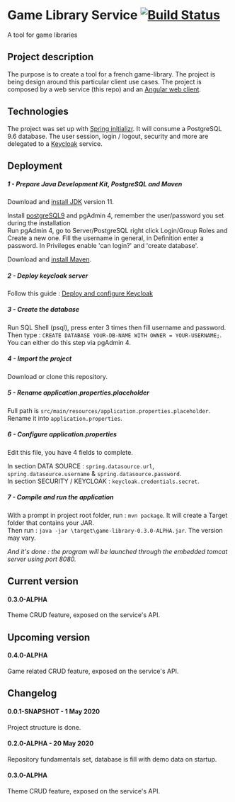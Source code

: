 # Game Library Service [![Build Status](https://travis-ci.org/xxjokerx/game-library-service.svg?branch=master)](https://travis-ci.org/xxjokerx/game-library-service)

A tool for game libraries

## Project description

The purpose is to create a tool for a french game-library. The project is being design around this particular client
use cases.
The project is composed by a web service (this repo) and an [Angular web client](https://github.com/xxjokerx/game-library-webapp).

## Technologies

The project was set up with [Spring initializr](https://start.spring.io/).
It will consume a PostgreSQL 9.6 database.
The user session, login / logout, security and more are delegated to a [Keycloak](https://www.keycloak.org/) service.



## Deployment

##### 1 - Prepare Java Development Kit, PostgreSQL and Maven
Download and [install JDK](https://adoptopenjdk.net/) version 11. 

Install [postgreSQL9](https://www.postgresql.org/download/) and pgAdmin 4, remember the user/password you set during the installation\
Run pgAdmin 4, go to Server/PostgreSQL right click Login/Group Roles and Create a new one.
Fill the username in general, in Definition enter a password. In Privileges enable 'can login?' and 'create database'.

Download and [install Maven](https://maven.apache.org/install.html).

##### 2 - Deploy keycloak server
Follow this guide : [Deploy and configure Keycloak](https://github.com/xxjokerx/game-library-service/blob/master/KEYCLAOK.md)

##### 3 - Create the database
Run SQL Shell (psql), press enter 3 times then fill username and password. Then type : `CREATE DATABASE YOUR-DB-NAME WITH OWNER = YOUR-USERNAME;`.  
You can either do this step via pgAdmin 4.

##### 4 - Import the project
Download or clone this repository.

##### 5 - Rename application.properties.placeholder
Full path is `src/main/resources/application.properties.placeholder`.  
Rename it into `application.properties`.

##### 6 - Configure application.properties
Edit this file, you have 4 fields to complete.  

In section DATA SOURCE : `spring.datasource.url`, `spring.datasource.username` & `spring.datasource.password`.  
In section SECURITY / KEYCLOAK : `keycloak.credentials.secret`.

##### 7 - Compile and run the application
With a prompt in project root folder, run : `mvn package`. It will create a Target folder that contains your JAR.  
Then run : `java -jar \target\game-library-0.3.0-ALPHA.jar`. The version may vary.  

*And it's done : the program will be launched through the embedded tomcat server using port 8080.*

## Current version
#### 0.3.0-ALPHA
Theme CRUD feature, exposed on the service's API.

## Upcoming version
#### 0.4.0-ALPHA
Game related CRUD feature, exposed on the service's API.

## Changelog
#### 0.0.1-SNAPSHOT - 1 May 2020
Project structure is done.

#### 0.2.0-ALPHA - 20 May 2020
Repository fundamentals set, database is fill with demo data on startup.

#### 0.3.0-ALPHA
Theme CRUD feature, exposed on the service's API.